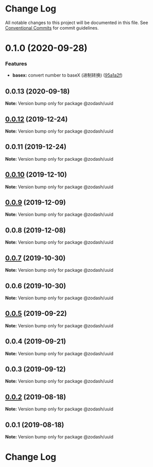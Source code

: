 # Change Log

All notable changes to this project will be documented in this file.
See [Conventional Commits](https://conventionalcommits.org) for commit guidelines.

# 0.1.0 (2020-09-28)


### Features

* **basex:** convert number to baseX (进制转换) ([95a1a2f](https://github.com/zcorky/zodash/commit/95a1a2f361d73de5caa3b8e297c1643e97e40983))





## 0.0.13 (2020-09-18)

**Note:** Version bump only for package @zodash/uuid





## [0.0.12](https://github.com/zcorky/zodash/compare/@zodash/uuid@0.0.11...@zodash/uuid@0.0.12) (2019-12-24)

**Note:** Version bump only for package @zodash/uuid





## 0.0.11 (2019-12-24)

**Note:** Version bump only for package @zodash/uuid





## [0.0.10](https://github.com/zcorky/zodash/compare/@zodash/uuid@0.0.9...@zodash/uuid@0.0.10) (2019-12-10)

**Note:** Version bump only for package @zodash/uuid





## [0.0.9](https://github.com/zcorky/zodash/compare/@zodash/uuid@0.0.8...@zodash/uuid@0.0.9) (2019-12-09)

**Note:** Version bump only for package @zodash/uuid





## 0.0.8 (2019-12-08)

**Note:** Version bump only for package @zodash/uuid





## [0.0.7](https://github.com/zcorky/zodash/compare/@zodash/uuid@0.0.6...@zodash/uuid@0.0.7) (2019-10-30)

**Note:** Version bump only for package @zodash/uuid





## 0.0.6 (2019-10-30)

**Note:** Version bump only for package @zodash/uuid





## [0.0.5](https://github.com/zcorky/zodash/compare/@zodash/uuid@0.0.4...@zodash/uuid@0.0.5) (2019-09-22)

**Note:** Version bump only for package @zodash/uuid





## 0.0.4 (2019-09-21)

**Note:** Version bump only for package @zodash/uuid





## 0.0.3 (2019-09-12)

**Note:** Version bump only for package @zodash/uuid





## [0.0.2](https://github.com/zcorky/zodash/compare/@zodash/uuid@0.0.1...@zodash/uuid@0.0.2) (2019-08-18)

**Note:** Version bump only for package @zodash/uuid





## 0.0.1 (2019-08-18)

**Note:** Version bump only for package @zodash/uuid





# Change Log
